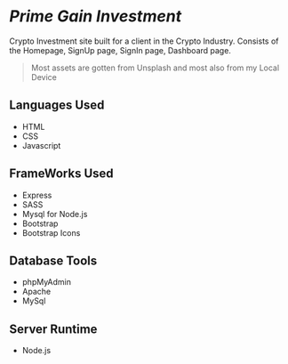 # ***Prime Gain Investment***
Crypto Investment site built for a client in the Crypto Industry. Consists of the Homepage, SignUp page, SignIn page, Dashboard page.

> Most assets are gotten from Unsplash and most also from my Local Device

## **Languages Used**
- HTML
- CSS
- Javascript

## **FrameWorks Used**
- Express
- SASS
- Mysql for Node.js
- Bootstrap
- Bootstrap Icons

## **Database Tools**
- phpMyAdmin
- Apache
- MySql

## **Server Runtime**
- Node.js